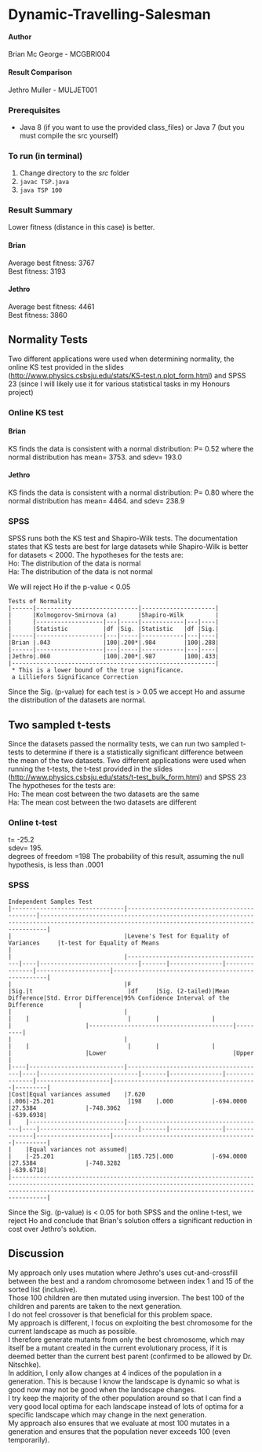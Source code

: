 # Dynamic-Travelling-Salesman
#### Author
Brian Mc George - MCGBRI004
#### Result Comparison
Jethro Muller - MULJET001

### Prerequisites
  - Java 8 (if you want to use the provided class_files) or Java 7 (but you must compile the src yourself)

### To run (in terminal)
  1. Change directory to the *src* folder
  2. ```javac TSP.java```
  3. ```java TSP 100```

### Result Summary
Lower fitness (distance in this case) is better.
#### Brian
Average best fitness: 3767</br>
Best fitness: 3193
#### Jethro
Average best fitness: 4461</br>
Best fitness: 3860

## Normality Tests
Two different applications were used when determining normality, the online KS test provided in the slides (http://www.physics.csbsju.edu/stats/KS-test.n.plot_form.html) and SPSS 23 (since I will likely use it for various statistical tasks in my Honours project)

### Online KS test
#### Brian
KS finds the data is consistent with a normal distribution: P= 0.52 where the normal distribution has mean= 3753. and sdev= 193.0
#### Jethro
KS finds the data is consistent with a normal distribution: P= 0.80 where the normal distribution has mean= 4464. and sdev= 238.9

### SPSS
SPSS runs both the KS test and Shapiro-Wilk tests. The documentation states that KS tests are best for large datasets while Shapiro-Wilk is better for datasets < 2000.
The hypotheses for the tests are:</br>
Ho: The distribution of the data is normal</br>
Ha: The distribution of the data is not normal</br>

We will reject Ho if the p-value < 0.05
```
Tests of Normality
|------|-----------------------------|---------------------|
|      |Kolmogorov-Smirnova (a)      |Shapiro-Wilk         |
|      |-------------------|---|-----|------------|---|----|
|      |Statistic          |df |Sig. |Statistic   |df |Sig.|
|------|-------------------|---|-----|------------|---|----|
|Brian |.043               |100|.200*|.984        |100|.288|
|------|-------------------|---|-----|------------|---|----|
|Jethro|.060               |100|.200*|.987        |100|.433|
|----------------------------------------------------------|
 * This is a lower bound of the true significance.
 a Lilliefors Significance Correction
```

Since the Sig. (p-value) for each test is > 0.05 we accept Ho and assume the distribution of the datasets are normal.

## Two sampled t-tests
Since the datasets passed the normality tests, we can run two sampled t-tests to determine if there is a statistically significant difference between the mean of the two datasets.
Two different applications were used when running the t-tests, the t-test provided in the slides (http://www.physics.csbsju.edu/stats/t-test_bulk_form.html) and SPSS 23
The hypotheses for the tests are:</br>
Ho: The mean cost between the two datasets are the same</br>
Ha: The mean cost between the two datasets are different</br>

### Online t-test
t= -25.2</br>
sdev= 195.</br>
degrees of freedom =198 The probability of this result, assuming the null hypothesis, is less than .0001

### SPSS
```
Independent Samples Test
|--------------------------------|--------------------------------------------|----------------------------------------------------------------------------------------------------------------------------------------------|
|                                |Levene's Test for Equality of Variances     |t-test for Equality of Means                                                                                                                  |
|                                |---------------------------------------|----|----------------------------|-------|---------------|---------------|---------------------|---------------------------------------------------|
|                                |F                                      |Sig.|t                           |df     |Sig. (2-tailed)|Mean Difference|Std. Error Difference|95% Confidence Interval of the Difference          |
|                                |                                       |    |                            |       |               |               |                     |-----------------------------------------|---------|
|                                |                                       |    |                            |       |               |               |                     |Lower                                    |Upper    |
|----|---------------------------|---------------------------------------|----|----------------------------|-------|---------------|---------------|---------------------|-----------------------------------------|---------|
|Cost|Equal variances assumed    |7.620                                  |.006|-25.201                     |198    |.000           |-694.0000      |27.5384              |-748.3062                                |-639.6938|
|    |---------------------------|---------------------------------------|----|----------------------------|-------|---------------|---------------|---------------------|-----------------------------------------|---------|
|    |Equal variances not assumed|                                       |    |-25.201                     |185.725|.000           |-694.0000      |27.5384              |-748.3282                                |-639.6718|
|----------------------------------------------------------------------------------------------------------------------------------------------------------------------------------------------------------------------------|
```

Since the Sig. (p-value) is < 0.05 for both SPSS and the online t-test, we reject Ho and conclude that Brian's solution offers a significant reduction in cost over Jethro's solution.

## Discussion
My approach only uses mutation where Jethro's uses cut-and-crossfill between the best and a random chromosome between index 1 and 15 of the sorted list (inclusive).</br>
Those 100 children are then mutated using inversion. The best 100 of the children and parents are taken to the next generation.</br>
I do not feel crossover is that beneficial for this problem space.</br>
My approach is different, I focus on exploiting the best chromosome for the current landscape as much as possible.</br>
I therefore generate mutants from only the best chromosome, which may itself be a mutant created in the current evolutionary process, if it is deemed better than the current best parent (confirmed to be allowed by Dr. Nitschke).</br>
In addition, I only allow changes at 4 indices of the population in a generation. This is because I know the landscape is dynamic so what is good now may not be good when the landscape changes.</br>
I try keep the majority of the other population around so that I can find a very good local optima for each landscape instead of lots of optima for a specific landscape which may change in the next generation.</br>
My approach also ensures that we evaluate at most 100 mutates in a generation and ensures that the population never exceeds 100 (even temporarily).</br>
